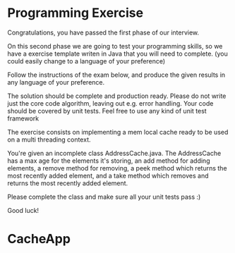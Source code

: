 Programming Exercise
===================

Congratulations, you have passed the first phase of our interview. 

On this second phase we are going to test your programming skills, so we have a exercise template writen in Java that you will need to complete. (you could easily change to a language of your preference)

Follow the instructions of the exam below, and produce the given results in any language of your preference. 

The solution should be complete and production ready. Please do not write just the core code algorithm, leaving out e.g. error handling.
Your code should be covered by unit tests.
Feel free to use any kind of unit test framework


The exercise consists on implementing a mem local cache ready to be used on a multi threading context.

You're given an incomplete class AddressCache.java. The AddressCache has a max age for the elements it's storing, an add method for adding elements, a remove method for removing, a peek method which returns the most recently added element, and a take method which removes and returns the most recently added element.

Please complete the class and make sure all your unit tests pass :)

Good luck!
# CacheApp
